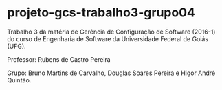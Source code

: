 # projeto-gcs-trabalho3-grupo04

Trabalho 3 da matéria de Gerência de Configuração de Software (2016-1) do curso de Engenharia de Software da Universidade Federal de Goiás (UFG).

Professor: Rubens de Castro Pereira

Grupo: Bruno Martins de Carvalho, Douglas Soares Pereira e Higor André Quintão.

